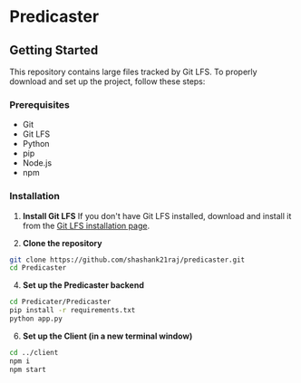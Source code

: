# Predicaster

## Getting Started

This repository contains large files tracked by Git LFS. To properly download and set up the project, follow these steps:

### Prerequisites

- Git
- Git LFS
- Python
- pip
- Node.js
- npm

### Installation

1. **Install Git LFS**
   If you don't have Git LFS installed, download and install it from the [Git LFS installation page](https://git-lfs.github.com/).

2. **Clone the repository**
```bash
git clone https://github.com/shashank21raj/predicaster.git
cd Predicaster
```
4. **Set up the Predicaster backend**
```bash
cd Predicater/Predicaster
pip install -r requirements.txt
python app.py
```
6. **Set up the Client (in a new terminal window)**
```bash
cd ../client
npm i
npm start
```
